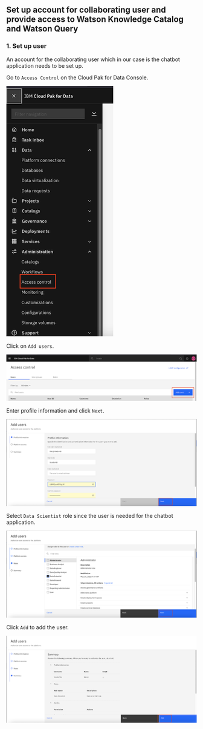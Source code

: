## Set up account for collaborating user and provide access to Watson Knowledge Catalog and Watson Query


### 1. Set up user
An account for the collaborating user which in our case is the chatbot application needs to be set up.

Go to `Access Control` on the Cloud Pak for Data Console.

![click_access_control](./images/click_access_control.png)

Click on `Add users`.

![start_add_user](./images/start_add_user.png)

Enter profile information and click `Next`.

![add_users_page](./images/add_users_page.png)

Select `Data Scientist` role since the user is needed for the chatbot application.

![add_users_page](./images/add_users_page2.png)

Click `Add` to add the user.

![add_users_complete](./images/add_users_complete.png)

